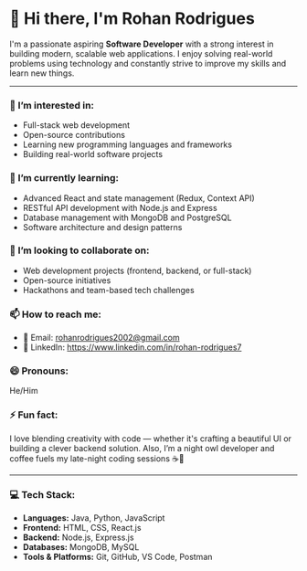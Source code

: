 # 👋 Hi there, I'm Rohan Rodrigues

I'm a passionate aspiring **Software Developer** with a strong interest in building modern, scalable web applications. I enjoy solving real-world problems using technology and constantly strive to improve my skills and learn new things.

---

### 👀 I’m interested in:
- Full-stack web development  
- Open-source contributions  
- Learning new programming languages and frameworks  
- Building real-world software projects  

### 🌱 I’m currently learning:
- Advanced React and state management (Redux, Context API)  
- RESTful API development with Node.js and Express  
- Database management with MongoDB and PostgreSQL  
- Software architecture and design patterns  

### 💞️ I’m looking to collaborate on:
- Web development projects (frontend, backend, or full-stack)  
- Open-source initiatives  
- Hackathons and team-based tech challenges  

### 📫 How to reach me:
- 📧 Email: rohanrodrigues2002@gmail.com 
- 💼 LinkedIn: https://www.linkedin.com/in/rohan-rodrigues7

### 😄 Pronouns: 
He/Him

### ⚡ Fun fact:
I love blending creativity with code — whether it's crafting a beautiful UI or building a clever backend solution. Also, I’m a night owl developer and coffee fuels my late-night coding sessions ☕🚀

---

### 💻 Tech Stack:
- **Languages:** Java, Python, JavaScript  
- **Frontend:** HTML, CSS, React.js  
- **Backend:** Node.js, Express.js  
- **Databases:** MongoDB, MySQL  
- **Tools & Platforms:** Git, GitHub, VS Code, Postman  

<!---
RohanRodrigues/RohanRodrigues is a ✨ special ✨ repository because its `README.md` (this file) appears on your GitHub profile.
You can click the Preview link to take a look at your changes.
--->

